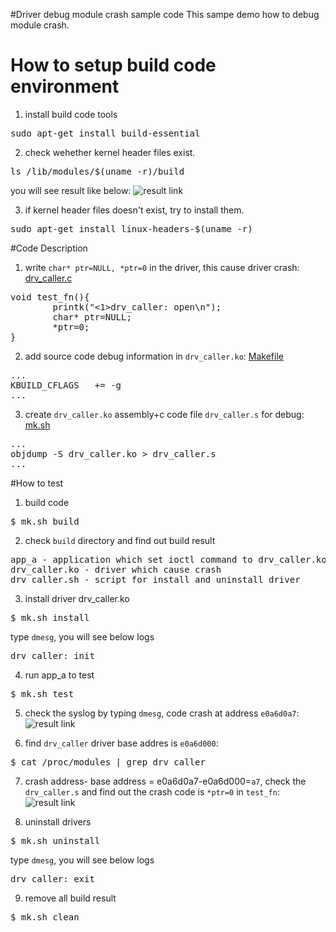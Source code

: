 #Driver debug module crash sample code
This sampe demo how to debug module crash.

# How to setup build code environment
1. install build code tools
<pre>
sudo apt-get install build-essential
</pre>
2. check wehether kernel header files exist.
<pre>
ls /lib/modules/$(uname -r)/build
</pre>
you will see result like below:
![result link](http://139.162.35.49/image/Linux-Programming/small_template_20160414.png)

3. if kernel header files doesn't exist, try to install them.
<pre>
sudo apt-get install linux-headers-$(uname -r)
</pre>

#Code Description
1. write `char* ptr=NULL, *ptr=0` in the driver, this cause driver crash: [drv_caller.c](https://github.com/ivan0124/Linux-programming/blob/master/driver_debug_module_crash/drv_src/drv_caller/drv_caller.c)
<pre>
void test_fn(){
        printk("<1>drv_caller: open\n");
        char* ptr=NULL;
        *ptr=0;
}
</pre>

2. add source code debug information in `drv_caller.ko`: [Makefile](https://github.com/ivan0124/Linux-programming/blob/master/driver_debug_module_crash/drv_src/drv_caller/Makefile)
<pre>
...
KBUILD_CFLAGS	+= -g
...
</pre>

3. create `drv_caller.ko` assembly+c code file `drv_caller.s` for debug: [mk.sh](https://github.com/ivan0124/Linux-programming/blob/master/driver_debug_module_crash/mk.sh)
<pre>
...
objdump -S drv_caller.ko > drv_caller.s
...
</pre>

#How to test
1. build code
<pre>$ mk.sh build</pre>
2. check `build` directory and find out build result 
<pre>
app_a - application which set ioctl command to drv_caller.ko
drv_caller.ko - driver which cause crash
drv_caller.sh - script for install and uninstall driver
</pre>
3. install driver drv_caller.ko
<pre>
$ mk.sh install
</pre>
type `dmesg`, you will see below logs
<pre>
drv_caller: init
</pre>

4. run app_a to test
<pre>$ mk.sh test </pre>

5. check the syslog by typing `dmesg`, code crash at address `e0a6d0a7`:
![result link](http://139.162.35.49/image/Linux-Programming/driver_debug_module_crash_20160418_3.png)

6. find `drv_caller` driver base addres is `e0a6d000`:
<pre>
$ cat /proc/modules | grep drv_caller
</pre>

7. crash address- base address = e0a6d0a7-e0a6d000=`a7`, check the `drv_caller.s` and find out the crash code is `*ptr=0` in `test_fn`:
![result link](http://139.162.35.49/image/Linux-Programming/driver_debug_module_crash_20160418_2.png)

8. uninstall drivers
<pre>
$ mk.sh uninstall
</pre>
type `dmesg`, you will see below logs
<pre>
drv_caller: exit
</pre>

9. remove all build result
<pre>
$ mk.sh clean
</pre>


